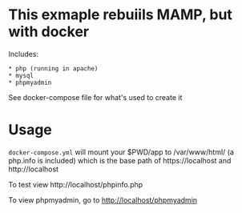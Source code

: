 # This exmaple rebuiils MAMP, but with docker

Includes:

	* php (running in apache)
	* mysql
	* phpmyadmin

See docker-compose file for what's used to create it


# Usage

`docker-compose.yml` will mount your $PWD/app to /var/www/html/ (a php.info is included)
which is the base path of https://localhost and http://localhost

To test view http://localhost/phpinfo.php

To view phpmyadmin, go to [http://localhost/phpmyadmin](http://localhost/phpmyadmin) 




